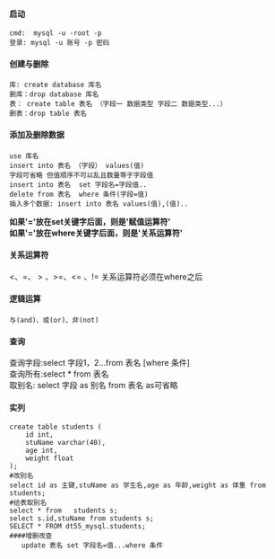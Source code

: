 #### 启动
    cmd:  mysql -u -root -p
    登录: mysql -u 账号 -p 密码
#### 创建与删除
    库: create database 库名
    删库：drop database 库名
    表： create table 表名 （字段一 数据类型 字段二 数据类型...）
    删表：drop table 表名
#### 添加及删除数据
    use 库名 
    insert into 表名 （字段） values(值)  
    字段可省略 但值顺序不可以乱且数量等于字段值
    insert into 表名  set 字段名=字段值..
    delete from 表名  where 条件(字段=值)
    插入多个数据: insert into 表名 values(值),(值)..
**如果'='放在set关键字后面，则是'赋值运算符'** </br>
**如果'='放在where关键字后面，则是'关系运算符'**</br>
#### 关系运算符
   <、=、 > 、>=、<= 、!=
   关系运算符必须在where之后</br>
#### 逻辑运算
    与(and)、或(or)、非(not)
#### 查询
  查询字段:select 字段1，2...from 表名 [where 条件]</br>
  查询所有:select * from 表名</br>
  取别名: select 字段 as 别名 from  表名  as可省略</br>
#### 实列
```mysql
create table students (
	id int,
    stuName varchar(40),
    age int,
    weight float 
);
#改别名
select id as 主键,stuName as 学生名,age as 年龄,weight as 体重 from students;
#给表取别名
select * from	students s;
select s.id,stuName from students s;
SELECT * FROM dt55_mysql.students;
####增删改查
   update 表名 set 字段名=值...where 条件
